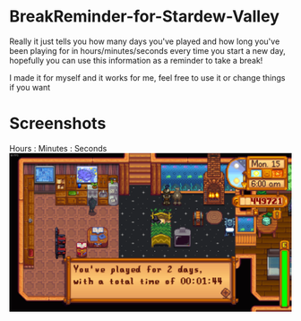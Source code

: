 # BreakReminder-for-Stardew-Valley

Really it just tells you how many days you've played and how long you've been playing for in hours/minutes/seconds every time you start a new day,
hopefully you can use this information as a reminder to take a break!

I made it for myself and it works for me, feel free to use it or change things if you want



# Screenshots
Hours : Minutes : Seconds
![](/.github/images/Stardew%20Mod%20Break%20Reminder%20Preview.png)
